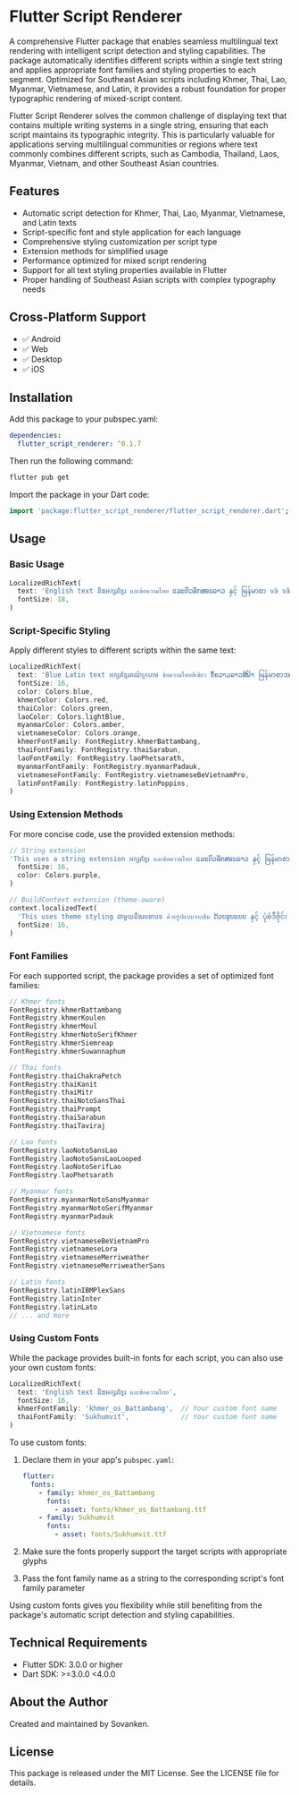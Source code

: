 # Flutter Script Renderer

A comprehensive Flutter package that enables seamless multilingual text rendering with intelligent script detection and styling capabilities. The package automatically identifies different scripts within a single text string and applies appropriate font families and styling properties to each segment. Optimized for Southeast Asian scripts including Khmer, Thai, Lao, Myanmar, Vietnamese, and Latin, it provides a robust foundation for proper typographic rendering of mixed-script content.

Flutter Script Renderer solves the common challenge of displaying text that contains multiple writing systems in a single string, ensuring that each script maintains its typographic integrity. This is particularly valuable for applications serving multilingual communities or regions where text commonly combines different scripts, such as Cambodia, Thailand, Laos, Myanmar, Vietnam, and other Southeast Asian countries.

## Features

- Automatic script detection for Khmer, Thai, Lao, Myanmar, Vietnamese, and Latin texts
- Script-specific font and style application for each language
- Comprehensive styling customization per script type
- Extension methods for simplified usage
- Performance optimized for mixed script rendering
- Support for all text styling properties available in Flutter
- Proper handling of Southeast Asian scripts with complex typography needs

## Cross-Platform Support

- ✅ Android
- ✅ Web 
- ✅ Desktop
- ✅ iOS 

## Installation

Add this package to your pubspec.yaml:

```yaml
dependencies:
  flutter_script_renderer: ^0.1.7
```

Then run the following command:

```bash
flutter pub get
```

Import the package in your Dart code:

```dart
import 'package:flutter_script_renderer/flutter_script_renderer.dart';
```

## Usage

### Basic Usage

```dart
LocalizedRichText(
  text: 'English text និងអក្សរខ្មែរ และข้อความไทย ແລະຕົວອັກສອນລາວ နှင့် မြန်မာစာ và văn bản tiếng Việt in the same string.',
  fontSize: 18,
)
```

### Script-Specific Styling

Apply different styles to different scripts within the same text:

```dart
LocalizedRichText(
  text: 'Blue Latin text អក្សរខ្មែរពណ៌ក្រហម ข้อความไทยสีเขียว ຂໍ້ຄວາມລາວສີຟ້າ မြန်မာစာအဝါရောင် văn bản tiếng Việt màu cam with different colors.',
  fontSize: 16,
  color: Colors.blue,
  khmerColor: Colors.red,
  thaiColor: Colors.green,
  laoColor: Colors.lightBlue,
  myanmarColor: Colors.amber,
  vietnameseColor: Colors.orange,
  khmerFontFamily: FontRegistry.khmerBattambang,
  thaiFontFamily: FontRegistry.thaiSarabun,
  laoFontFamily: FontRegistry.laoPhetsarath,
  myanmarFontFamily: FontRegistry.myanmarPadauk,
  vietnameseFontFamily: FontRegistry.vietnameseBeVietnamPro,
  latinFontFamily: FontRegistry.latinPoppins,
)
```

### Using Extension Methods

For more concise code, use the provided extension methods:

```dart
// String extension
'This uses a string extension អក្សរខ្មែរ และข้อความไทย ແລະຕົວອັກສອນລາວ နှင့် မြန်မာစာ và văn bản tiếng Việt for simplicity.'.toLocalizedText(
  fontSize: 16,
  color: Colors.purple,
)

// BuildContext extension (theme-aware)
context.localizedText(
  'This uses theme styling ជាមួយនឹងរចនាបទ ด้วยรูปแบบจากธีม ດ້ວຍຮູບແບບ နှင့် ပုံစံဒီဇိုင်း với kiểu dáng with context extension.',
  fontSize: 16,
)
```

### Font Families

For each supported script, the package provides a set of optimized font families:

```dart
// Khmer fonts
FontRegistry.khmerBattambang
FontRegistry.khmerKoulen
FontRegistry.khmerMoul
FontRegistry.khmerNotoSerifKhmer
FontRegistry.khmerSiemreap
FontRegistry.khmerSuwannaphum

// Thai fonts
FontRegistry.thaiChakraPetch
FontRegistry.thaiKanit
FontRegistry.thaiMitr
FontRegistry.thaiNotoSansThai
FontRegistry.thaiPrompt
FontRegistry.thaiSarabun
FontRegistry.thaiTaviraj

// Lao fonts
FontRegistry.laoNotoSansLao
FontRegistry.laoNotoSansLaoLooped
FontRegistry.laoNotoSerifLao
FontRegistry.laoPhetsarath

// Myanmar fonts
FontRegistry.myanmarNotoSansMyanmar
FontRegistry.myanmarNotoSerifMyanmar
FontRegistry.myanmarPadauk

// Vietnamese fonts
FontRegistry.vietnameseBeVietnamPro
FontRegistry.vietnameseLora
FontRegistry.vietnameseMerriweather
FontRegistry.vietnameseMerriweatherSans

// Latin fonts
FontRegistry.latinIBMPlexSans
FontRegistry.latinInter
FontRegistry.latinLato
// ... and more
```

### Using Custom Fonts

While the package provides built-in fonts for each script, you can also use your own custom fonts:

```dart
LocalizedRichText(
  text: 'English text និងអក្សរខ្មែរ และข้อความไทย',
  fontSize: 16,
  khmerFontFamily: 'khmer_os_Battambang',  // Your custom font name
  thaiFontFamily: 'Sukhumvit',             // Your custom font name
)
```

To use custom fonts:

1. Declare them in your app's `pubspec.yaml`:
   ```yaml
   flutter:
     fonts:
       - family: khmer_os_Battambang
         fonts:
           - asset: fonts/khmer_os_Battambang.ttf
       - family: Sukhumvit
         fonts:
           - asset: fonts/Sukhumvit.ttf
   ```

2. Make sure the fonts properly support the target scripts with appropriate glyphs

3. Pass the font family name as a string to the corresponding script's font family parameter

Using custom fonts gives you flexibility while still benefiting from the package's automatic script detection and styling capabilities.

## Technical Requirements

- Flutter SDK: 3.0.0 or higher
- Dart SDK: >=3.0.0 <4.0.0

## About the Author

Created and maintained by Sovanken.

## License

This package is released under the MIT License. See the LICENSE file for details.